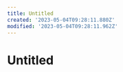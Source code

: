 ```yaml
---
title: Untitled
created: '2023-05-04T09:28:11.880Z'
modified: '2023-05-04T09:28:11.962Z'
---
```


# Untitled
